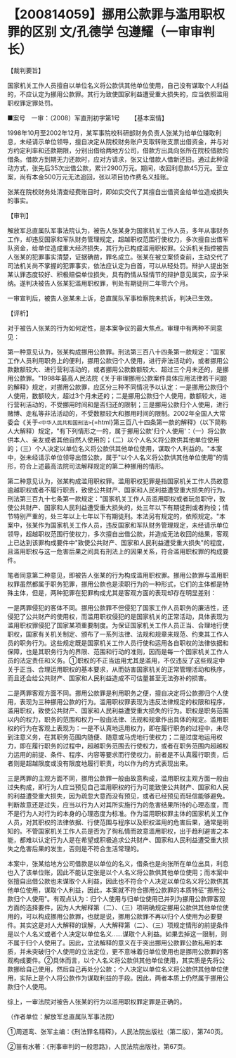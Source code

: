 # 【200814059】挪用公款罪与滥用职权罪的区别 文/孔德学 包遵耀（一审审判长）

【裁判要旨】

国家机关工作人员擅自以单位名义将公款供其他单位使用，自己没有谋取个人利益的，不应认定为挪用公款罪。其行为致使国家利益遭受重大损失的，应当依照滥用职权罪定罪处罚。

■案号　一审：（2008）军直刑初字第1号 　　【基本案情】

1998年10月至2002年12月，某军事院校科研部财务负责人张某为给单位赚取利息，未经请示单位领导，擅自决定从院校财务账户支取转账支票出借资金，并与对方约定利率和还款期限，分别出借给两地方公司，借款方出具向张所在院校借款的借条。借款方到期无力还款时，应对方请求，张又让借款人借新还旧。通过此种滚动方式，张先后35次出借公款，累计2900万元。期间，收回利息款45万元。至立案，尚有本金500万元无法追回，张以项目协作费名义挂账。

张某在院校财务处清查经费账目时，即如实交代了其擅自出借资金给单位造成损失的事实。

【审判】

解放军总直属队军事法院认为，被告人张某身为国家机关工作人员，多年从事财务工作，却违反国家和军队财务管理规定，超越职权范围行使权力，多次擅自出借军队资金，给单位造成重大经济损失，其行为已构成滥用职权罪。公诉机关指控被告人张某的犯罪事实清楚，证据确凿，罪名成立。张某在被立案侦查前，主动交代了司法机关尚不掌握的犯罪事实，依法应认定为自首，可以从轻处罚。辩护人提出张某认罪态度较好、积极赔偿单位损失，具有酌情从轻情节的辩护意见属实，应予采纳。遂判决被告人张某犯滥用职权罪，判处有期徒刑二年零六个月。

一审宣判后，被告人张某未上诉，总直属队军事检察院未抗诉，判决已生效。

【评析】

对于被告人张某的行为如何定性，是本案争议的最大焦点。审理中有两种不同意见：

第一种意见认为，张某构成挪用公款罪。刑法第三百八十四条第一款规定："国家工作人员利用职务上的便利，挪用公款归个人使用，进行非法活动的，或者挪用公款数额较大、进行营利活动的，或者挪用公款数额较大、超过三个月未还的，是挪用公款罪。"1998年最高人民法院《关于审理挪用公款案件具体应用法律若干问题的解释》规定，对挪用公款罪，应区分三种不同情况予以认定：一是挪用公款归个人使用，数额较大，超过3个月未还的；二是挪用公款归个人使用，数额较大，进行营利活动的，不受挪用时间和是否归还的限制；三是挪用公款归个人使用，进行赌博、走私等非法活动的，不受数额较大和挪用时间的限制。2002年全国人大常委会《关于`<中华人民共和国刑法>`{=html}第三百八十四条第一款的解释》（以下简称人大解释）规定，"有下列情形之一的，属于挪用公款'归个人使用'：（一）将公款供本人、亲友或者其他自然人使用的；（二）以个人名义将公款供其他单位使用的；（三）个人决定以单位名义将公款供其他单位使用，谋取个人利益的。"本案中，张未经请示单位领导出借公款，属于"以个人名义将公款供其他单位使用"的情形，符合上述最高法院司法解释规定的第二种挪用的情形。

第二种意见认为，张某构成滥用职权罪。滥用职权犯罪是指国家机关工作人员故意逾越职权或者不履行职责，致使公共财产、国家和人民利益遭受重大损失的行为。刑法第三百九十七条第一款规定："国家机关工作人员滥用职权或者玩忽职守，致使公共财产、国家和人民利益遭受重大损失的，处三年以下有期徒刑或者拘役；情节特别严重的，处三年以上七年以下有期徒刑。本法另有规定的，依照规定。"本案中，张某作为国家机关工作人员，违反国家和军队财务管理规定，未经请示单位领导，超越职权范围行使权力，多次擅自出借公款，并造成无法收回的结果，客观上已达到该罪构成要件中"致使公共财产、国家和人民利益遭受重大损失"的程度，且滥用职权与这一危害后果之间具有刑法上的因果关系，符合滥用职权罪的构成要件。

笔者同意第二种意见，即被告人张某的行为构成滥用职权罪。挪用公款罪与滥用职权罪虽然都属于职务犯罪，挪用公款也是渎职行为的一种形式，它们的主体都是特殊主体，但是，两种犯罪在犯罪构成尤其是客观方面的表现却存在明显差别：

一是两罪侵犯的客体不同。挪用公款罪不但侵犯了国家工作人员职务的廉洁性，还侵犯了公共财产的使用权，而滥用职权侵犯的是国家机关的正常活动，具体表现为滥用职权罪侵犯了国家某项重要制度。为保证国家机关工作人员正当、合理地行使职权，国家有关机关制定、颁布了一系列法律、法规和规章来规范、约束其工作人员的职务行为。这些规定既是国家机关工作人员行使和运用各自职权的法律依据和保障，也是其职务行为的界限、范围和行动的准则，因而是每一个国家机关工作人员的法定责任和义务。①职权的不正当运用尤其是滥用，不仅违反了这些规定中关于正当、合理运用职权的基本要求，从而妨害国家机关的正常管理活动和秩序，而且还会给公共财产、国家和人民利益造成不可估量甚至无法弥补的损害。

二是两罪客观方面不同。挪用公款罪是利用职务之便，擅自决定将公款挪归个人使用，表现为三种挪用公款的行为。滥用职权罪表现为违反法律规定的权限和程序，滥用职权，致使公共财产、国家和人民利益遭受重大损失的行为。职权是职务范围以内的权力，职务的范围和权力一般由法律、法规和规章作出具体的规定。滥用职权的行为在客观上表现为：一是不认真地运用权力，即在履行职务的过程中，未尽到注意义务，在其职务范围内随便、随意或马虎地行使权力；二是过度地运用权力，即在履行职务的过程中，超越职务范围去行使权力，或者在职务范围内超越权力运用的前提、条件、程序、内容等要求而行使权力。前者是不认真履行职责，后者则是超越限度或没有限度地履行职责，均以作为的方式表现出来。

三是两罪的主观方面不同，挪用公款罪一般由故意构成，滥用职权主观方面一般由过失构成，即行为人应当预见自己滥用职权的行为可能致使公共财产、国家和人民的利益遭受重大损失，因为疏忽大意而没有预见，或者已经预见而轻信能够避免。判断故意还是过失，应当以行为人对其所实施行为的危害结果所持的心理态度，而不是行为人对行为的本身的心理态度为标准。作为滥用职权罪主体的国家机关工作人员，对其职权的法律依据、行使范围与程序以及职权滥用的危害后果，通常是明知的。不管国家机关工作人员是否为了徇私情而故意滥用职权，出于趋利避害之本能，都难以认定行为人是在希望或积极追求公共财产、国家和人民利益遭受重大损失之危害后果的发生，否则是不符合生活常理的。

本案中，张某给地方公司借款是以单位的名义，借条也是向张所在单位出具，利息也入了该单位账，因此不能认定张是以个人名义将公款供其他单位使用；而本案中张擅自出借公款也未谋取个人利益，因此也不符合个人决定以单位名义将公款供其他单位使用，谋取个人利益，因此，本案就不符合挪用公款罪的本质特征"挪用公款归个人使用"。有观点认为：归个人使用与归单位使用已并列为挪用公款罪客观方面的选择要件，因为人大解释第（二）、（三）项明确规定挪用公款供其他单位使用的，可以构成挪用公款罪，也就是说，挪用公款罪不再以归个人使用为必要要件。其实这是对人大解释的误解，人大解释第（二）、（三）项规定情形的前提条件是以个人名义或者个人决定以单位名义......谋取个人利益。如果去掉这一限制，则不属于归个人使用了。因此，立法解释的意义在于突出挪用公款罪公款私用的本质，并未突破归个人使用的立法定位，更不意味着归单位使用也是挪用公款罪的客观构成要件。②具体而言，以个人名义将公款供其他单位使用，其实质是先将公款挪给自己使用，然后自己再处分公款；个人决定以单位名义将公款供其他单位使用，实际上是个人将公款作为谋取利益的手段。因此，两者本质上仍然属于挪用公款归个人使用。

综上，一审法院对被告人张某的行为以滥用职权罪定罪是正确的。

（作者单位：解放军总直属队军事法院）

①周道鸾、张军主编：《刑法罪名精释》，人民法院出版社（第二版），第740页。

②苗有水著：《刑事审判的一般思路》，人民法院出版社，第67页。